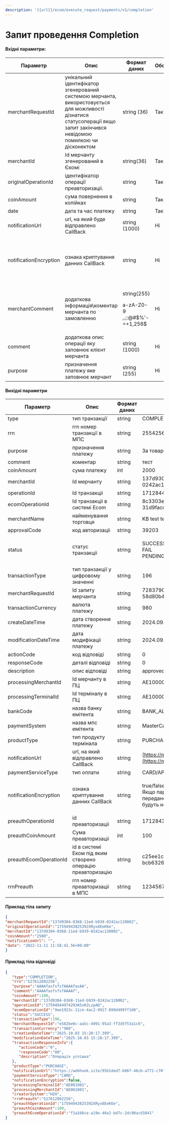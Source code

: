 ```yaml
---
description: '{{url}}/ecom/execute_request/payments/v1/completion'
---
```


# Запит проведення Completion

#### **Вхідні параметри:**

<table data-full-width="true"><thead><tr><th>Параметр</th><th>Опис</th><th width="154">Формат даних</th><th width="149">Обов'язковість</th><th>Приклад</th></tr></thead><tbody><tr><td>merchantRequestId</td><td>унікальний ідентифікатор згенерований системою мерчанта, використовується для можливості дізнатися статусоперації якщо запит закінчився невідомою помилкою чи дісконектом</td><td>string (36)</td><td>Так</td><td>137d9304-0368-11ed-b939-0242ac120002</td></tr><tr><td>merchantId</td><td>Id мерчанту згенерований в Єкомі</td><td>string(36)</td><td>Так</td><td>137d9304-0368-11ed-b939-0242ac120002</td></tr><tr><td>originalOperationId</td><td>ідентифікатор  операції преавторизаціі. </td><td>string</td><td>Так</td><td>137d9304-0368-11ed-b939-0242ac120002</td></tr><tr><td>coinAmount</td><td>сума повернення в копійках</td><td>string</td><td>Так</td><td>2500</td></tr><tr><td>date</td><td>дата та час платежу</td><td>string</td><td>Так</td><td>{{currentdateT}}.00+00:00 </td></tr><tr><td>notificationUrl</td><td>url, на який буде відправлено CallBack</td><td>string (1000)</td><td>Ні</td><td>https://merchant.notification_url</td></tr><tr><td>notificationEncryption</td><td>ознака криптування данних CallBack</td><td>string</td><td>Ні</td><td><p>true/false</p><p>Якщо параметр не передано або передано false, то дані в CallBack будуть не закриптовані</p></td></tr><tr><td>merchantComment</td><td>додаткова інформація\коментар мерчанта по замовленню</td><td><p>string(255) </p><p>a-zA-Z0-9 ,.;:@#$%'-=+1,256$</p></td><td>Ні</td><td>merchant Comment id 1258728c1</td></tr><tr><td>comment</td><td>додаткова опис операції яку заповнює клієнт мерчанта</td><td>string (1000)</td><td>Ні</td><td>///5555.25412</td></tr><tr><td>purpose</td><td>призначення платежу яке заповнює мерчант</td><td>string (255)</td><td>Ні</td><td>За товар</td></tr></tbody></table>

#### **Вихідні параметри**

| Параметр               | Опис                                                        | Формат даних | Приклад                                                                                                      |
| ---------------------- | ----------------------------------------------------------- | ------------ | ------------------------------------------------------------------------------------------------------------ |
| type                   | тип транзакції                                              | string       | COMPLETION                                                                                                   |
| rrn                    | rrn номер транзакції в МПС                                  | string       | 2554256963                                                                                                   |
| purpose                | призначення платежу                                         | string       | За товар                                                                                                     |
| comment                | коментар                                                    | string       | тест                                                                                                         |
| coinAmount             | сума платежу                                                | int          | 2000                                                                                                         |
| merchantId             | Id мерчанту                                                 | string       | 137d9304-0368-11ed-b939-0242ac120002                                                                         |
| operationId            | Id транзакціі                                               | string       | 1712844596346b9F-WwrWZpq                                                                                     |
| ecomOperationId        | Id транзакціі в системі Ecom                                | string       | 8c3303e9-7396-43b8-af4e-31d9facdde9b                                                                         |
| merchantName           | найменування торговця                                       | string       | KB test terminal                                                                                             |
| approvalCode           | код авторизаціі                                             | string       | 39203                                                                                                        |
| status                 | статус транзакціі                                           | string       | <p>SUСCESS<br>FAIL<br>PENDING</p>                                                                            |
| transactionType        | тип транзакції у цифровому значенні                         | string       | 196                                                                                                          |
| merchantRequestId      | Id запиту мерчанта                                          | string       | 72837906-f526-4aef-8d11-58d80b44cb75                                                                         |
| transactionCurrency    | валюта платежу                                              | string       | 980                                                                                                          |
| createDateTime         | дата створення платежу                                      | string       | 2024.09.19 15:29:25.675                                                                                      |
| modificationDateTime   | дата модифікаціі платежу                                    | string       | 2024.09.19 15:29:25.675                                                                                      |
| actionCode             | код відповіді                                               | string       | 0                                                                                                            |
| responseCode           | деталі відповіді                                            | string       | 0                                                                                                            |
| description            | опис відповіді                                              | string       | approved                                                                                                     |
| processingMerchantId   | Id мерчанту в ПЦ                                            | string       | AE100000                                                                                                     |
| processingTerminalId   | Id терміналу в ПЦ                                           | string       | AE100000                                                                                                     |
| bankCode               | назва банку емітента                                        | string       | BANK\_ALLIANCE                                                                                               |
| paymentSystem          | назва мпс емітента                                          | string       | MasterCard                                                                                                   |
| productType            | тип продукту термінала                                      | string       | PURCHASE                                                                                                     |
| notificationUrl        | url, на який відправлено CallBack                           | string       | [https://merchant.notification\_url/](https://merchant.notification_url/)                                    |
| paymentServiceType     | тип оплати                                                  | string       | CARD/APPLE\_PAY/GOOGLE\_PAY                                                                                  |
| notificationEncryption | ознака криптування данних CallBack                          | string       | <p>true/false<br>Якщо параметр не передано або передано false, то дані в CallBack будуть не закриптовані</p> |
| preauthOperationId     | id преавторизаціі                                           | string       | 1712843529623cHAHkmt-G5u                                                                                     |
| preauthCoinAmount      | Сума преавторизаціі                                         | int          | 100                                                                                                          |
| preauthEcomOperationId | id в системі Еком під яким створено операцію преавторизацію | string       | c25ee1cb-a052-439b-b075-bcb632615b11                                                                         |
| rrnPreauth             | rrn номер преавторизаціі в МПС                              | string       | 123456789                                                                                                    |

#### Приклад тіла запиту&#x20;

```json
{
"merchantRequestId":"137d9304-0368-11ed-b939-0242ac120002",
"originalOperationId":"17594943825392XRyx8EeK6e",
"merchantId":"137d9304-0368-11ed-b939-0242ac120002",
"coinAmount":"2500", 
"notificationUrl": "",
"date": "2022-11-11 11:58:41.56+00:00"
}

```

#### Приклад тіла відповіді

```json
{
   "type":"COMPLETION",
   "rrn":"527612892256",
   "purpose":"AAAAfasfsfsfAAAAfasAA",
   "comment":"AAAAfasfsfsfAAAAf",
   "coinAmount":100,
   "merchantId":"137d9304-0368-11ed-b939-0242ac120002",
   "operationId":"17594944974293A5xR2LzpAQ",
   "ecomOperationId":"9ee1923c-11ce-4ac2-9917-899d499ff3d8",
   "status":"SUCCESS",
   "transactionType":196,
   "merchantRequestId":"e582be0c-aa5c-4991-95a3-ff3d5f53a1c6",
   "transactionCurrency":"980",
   "creationDateTime":"2025.10.03 15:28:17.399",
   "modificationDateTime":"2025.10.03 15:28:17.399",
   "transactionResponseInfo":{
      "actionCode":"0",
      "responseCode":"00",
      "description":"Операція успішна"
   },
   "productType":"PURCHASE",
   "notificationUrl":"https://webhook.site/95b1ded7-b86f-46cb-a771-c70f1f913d57",
   "paymentServiceType":"CARD",
   "notificationEncryption":false,
   "processingTerminalId":"AE001001",
   "processingMerchantId":"AE001001",
   "creatorSystem":"H2H",
   "rrnPreauth":"527612892256",
   "preauthOperationId":"17594943825392XRyx8EeK6e",
   "preauthCoinAmount":100,
   "preauthEcomOperationId":"f1a166ce-a19e-46e2-bd7c-2dc90acd1041"
}
```
